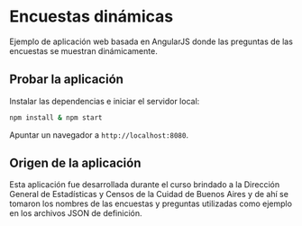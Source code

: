 # Encuestas dinámicas

Ejemplo de aplicación web basada en AngularJS donde las preguntas de las encuestas se muestran dinámicamente.

## Probar la aplicación

Instalar las dependencias e iniciar el servidor local:

```bash
npm install & npm start
```

Apuntar un navegador a `http://localhost:8080`.

## Origen de la aplicación

Esta aplicación fue desarrollada durante el curso brindado a la Dirección General de Estadísticas y Censos de la Cuidad de Buenos Aires y de ahí se tomaron los nombres de las encuestas y preguntas utilizadas como ejemplo en los archivos JSON de definición.

